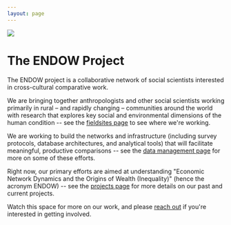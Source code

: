 ```yaml
---
layout: page
---
```


![](public/favicon.ico)

# The ENDOW Project


The ENDOW project is a collaborative network of social scientists interested in cross-cultural comparative work.

We are bringing together anthropologists and other social scientists working primarily in rural – and rapidly changing – communities around the world with research that explores key social and environmental dimensions of the human condition -- see the [fieldsites page](https://endowproject.github.io/fieldsites/) to see where we're working. 

We are working to build the networks and infrastructure (including survey protocols, database architectures, and analytical tools) that will facilitate meaningful, productive comparisons -- see the [data management page](https://endowproject.github.io/data-management/) for more on some of these efforts.

Right now, our primary efforts are aimed at understanding "Economic Network Dynamics and the Origins of Wealth (Inequality)" (hence the acronym ENDOW) -- see the [projects page](https://endowproject.github.io/projects/) for more details on our past and current projects. 

Watch this space for more on our work, and please [reach out](mailto:endowproject@gmail.com) if you're interested in getting involved.
